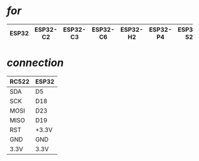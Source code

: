# _for_


| ESP32 | ESP32-C2 | ESP32-C3 | ESP32-C6 | ESP32-H2 | ESP32-P4 | ESP32-S2 |
| ----- | -------- | -------- | -------- | -------- | -------- | -------- |
# _connection_

| RC522   |   ESP32 |
|---------|---------|
|SDA      |       D5|
|SCK      |      D18|
|MOSI     |      D23|
|MISO     |      D19|
|RST      |    +3.3V|
|GND      |      GND|
|3.3V     |     3.3V|

